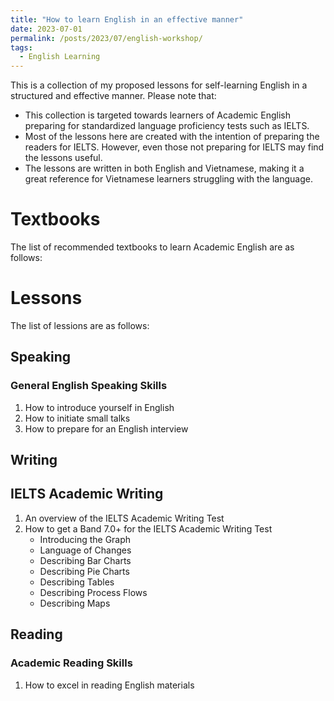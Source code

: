 ```yaml
---
title: "How to learn English in an effective manner"
date: 2023-07-01
permalink: /posts/2023/07/english-workshop/
tags:
  - English Learning
---
```


This is a collection of my proposed lessons for self-learning English in a structured and effective manner. Please note that:
*  This collection is targeted towards learners of Academic English preparing for standardized language proficiency tests such as IELTS. 
* Most of the lessons here are created with the intention of preparing the readers for IELTS. However, even those not preparing for IELTS may find the lessons useful.
* The lessons are written in both English and Vietnamese, making it a great reference for Vietnamese learners struggling with the language.

# Textbooks
The list of recommended textbooks to learn Academic English are as follows:


# Lessons
The list of lessions are as follows:

## Speaking
### General English Speaking Skills
1. How to introduce yourself in English
2. How to initiate small talks
3. How to prepare for an English interview

## Writing
## IELTS Academic Writing
1. An overview of the IELTS Academic Writing Test
2. How to get a Band 7.0+ for the IELTS Academic Writing Test
    * Introducing the Graph
    * Language of Changes
    * Describing Bar Charts
    * Describing Pie Charts
    * Describing Tables
    * Describing Process Flows
    * Describing Maps


## Reading
### Academic Reading Skills
1. How to excel in reading English materials


